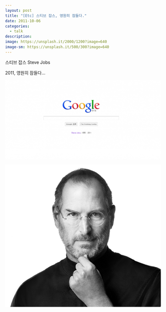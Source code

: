 ```yaml
---
layout: post
title: "[Etc] 스티브 잡스, 영원히 잠들다."
date: 2011-10-06
categories:
  - talk
description: 
image: https://unsplash.it/2000/1200?image=640
image-sm: https://unsplash.it/500/300?image=640
---
```


스티브 잡스 Steve Jobs

2011, 영원히 잠들다…

<!--more--> 

![img](https://raw.githubusercontent.com/tkhwang/tkhwang-etc/master/img/photobucket/2011-10-06_224014.png)

![img](https://raw.githubusercontent.com/tkhwang/tkhwang-etc/master/img/photobucket/t_hero.png)